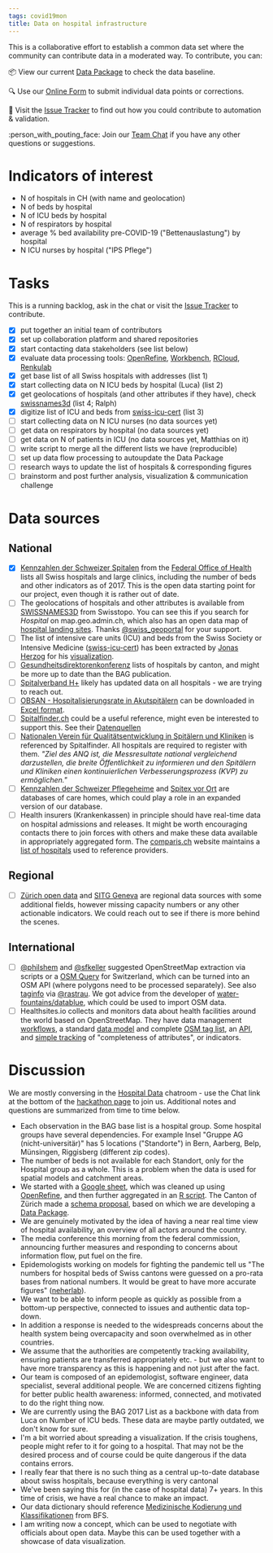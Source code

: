 ```yaml
---
tags: covid19mon
title: Data on hospital infrastructure
---
```

This is a collaborative effort to establish a common data set where the community can contribute data in a moderated way. To contribute, you can:

:package: View our current [Data Package](https://github.com/schoolofdata-ch/swiss-hospital-data/#data) to check the data baseline.

:mag: Use our [Online Form](https://forms.gle/gD5iT9Ekzkauwuak9) to submit individual data points or corrections.

:floppy_disk: Visit the [Issue Tracker](https://github.com/schoolofdata-ch/swiss-hospital-data/issues/) to find out how you could contribute to automation & validation.

:person_with_pouting_face: Join our [Team Chat](https://team.opendata.ch/covid19mon/channels/hospitals) if you have any other questions or suggestions.

# Indicators of interest

- N of hospitals in CH (with name and geolocation)
- N of beds by hospital
- N of ICU beds by hospital
- N of respirators by hospital
- average % bed availability pre-COVID-19 ("Bettenauslastung") by hospital
- N ICU nurses by hospital ("IPS Pflege")

# Tasks

This is a running backlog, ask in the chat or visit the [Issue Tracker](https://github.com/schoolofdata-ch/swiss-hospital-data/issues/) to contribute.

- [x] put together an initial team of contributors
- [x] set up collaboration platform and shared repositories
- [x] start contacting data stakeholders (see list below)
- [x] evaluate data processing tools: [OpenRefine](http://refine.schoolofdata.ch/project?project=1810307769459), [Workbench](https://app.workbenchdata.com/workflows/62441), [RCloud](https://rstudio.cloud/project/1049226), [Renkulab](https://renkulab.io/projects/oleg/swiss-hospitals)
- [x] get base list of all Swiss hospitals with addresses (list 1)
- [x] start collecting data on N ICU beds by hospital (Luca) (list 2)
- [x] get geolocations of hospitals (and other attributes if they have), check [swissnames3d](https://data.geo.admin.ch/ch.swisstopo.swissnames3d/) (list 4; Ralph)
- [x] digitize list of ICU and beds from [swiss-icu-cert](https://www.swiss-icu-cert.ch/files/daten/Dokumente/liste_zertifizierte/Internet_Liste_SGI_zertifizierte_Intensivstationen_200311.01.pdf) (list 3)
- [ ] start collecting data on N ICU nurses (no data sources yet)
- [ ] get data on respirators by hospital (no data sources yet)
- [ ] get data on N of patients in ICU (no data sources yet, Matthias on it)
- [ ] write script to merge all the different lists we have (reproducible)
- [ ] set up data flow processing to autoupdate the Data Package
- [ ] research ways to update the list of hospitals & corresponding figures
- [ ] brainstorm and post further analysis, visualization & communication challenge

# Data sources

## National

- [x] [Kennzahlen der Schweizer Spitalen](https://opendata.swiss/de/dataset/key-data-on-swiss-hospitals-2017) from the [Federal Office of Health](https://www.bag.admin.ch/bag/de/home/zahlen-und-statistiken/zahlen-fakten-zu-spitaelern/kennzahlen-der-schweizer-spitaeler.html) lists all Swiss hospitals and large clinics, including the number of beds and other indicators as of 2017. This is the open data starting point for our project, even though it is rather out of date.
- [ ] The geolocations of hospitals and other attributes is available from [SWISSNAMES3D](https://data.geo.admin.ch/ch.swisstopo.swissnames3d/) from Swisstopo. You can see this if you search for _Hospital_ on map.geo.admin.ch, which also has an open data map of [hospital landing sites](https://map.geo.admin.ch/?topic=ech&bgLayer=ch.swisstopo.pixelkarte-farbe&layers=ch.bazl.spitallandeplaetze&layers_opacity=1,1,1,0.8,1&layers_visibility=false,false,false,false,true&layers_timestamp=18641231,,,,&lang=en). Thanks [@swiss_geoportal](https://twitter.com/swiss_geoportal/status/1241344164203282432) for your support.
- [ ] The list of intensive care units (ICU) and beds from the Swiss Society or Intensive Medicine ([swiss-icu-cert](https://www.swiss-icu-cert.ch/files/daten/Dokumente/liste_zertifizierte/Internet_Liste_SGI_zertifizierte_Intensivstationen_200311.01.pdf)) has been extracted by [Jonas Herzog](https://twitter.com/herzogjonas/status/1241345143824932864) for his [visualization](https://jonasdavid.carto.com/builder/809f19e4-5f13-4e78-8da5-c093027ac8c4/embed).
- [ ] [Gesundheitsdirektorenkonferenz](https://www.gdk-cds.ch/fileadmin/docs/public/gdk/themen/spitalfinanzierung/GDK-UEbersicht_Spitallisten_Spitaltarife.pdf) lists of hospitals by canton, and might be more up to date than the BAG publication.
- [ ] [Spitalverband H+](www.hplus.ch) likely has updated data on all hospitals - we are trying to reach out.
- [ ] [OBSAN - Hospitalisierungsrate in Akutspitälern](https://www.obsan.admin.ch/de/indikatoren/hospitalisierungsrate-akutspitaelern) can be downloaded in [Excel format](https://www.obsan.admin.ch/4f9ab04a-01df-4b6d-8062-cbd134307718).
- [ ] [Spitalfinder.ch](http://www.spitalfinder.ch) could be a useful reference, might even be interested to support this. See their [Datenquellen](http://www.spitalfinder.ch/template/assets/pdf/Methodik_D.pdf)
- [ ] [Nationalen Verein für Qualitätsentwicklung in Spitälern und Kliniken](https://www.anq.ch/de/) is referenced by Spitalfinder. All hospitals are required to register with them. _"Ziel des ANQ ist, die Messresultate national vergleichend darzustellen, die breite Öffentlichkeit zu informieren und den Spitälern und Kliniken einen kontinuierlichen Verbesserungsprozess (KVP) zu ermöglichen."_
- [ ] [Kennzahlen der Schweizer Pflegeheime](https://opendata.swiss/de/dataset/kennzahlen-der-schweizer-pflegeheime) and [Spitex vor Ort](https://www.spitex.ch/Verband/Unsere-Mitglieder/Spitex-vor-Ort/P7C4G/) are databases of care homes, which could play a role in an expanded version of our database.
- [ ] Health insurers (Krankenkassen) in principle should have real-time data on hospital admissions and releases. It might be worth encouraging contacts there to join forces with others and make these data available in appropriately aggregated form. The [comparis.ch](https://www.comparis.ch/) website maintains a [list of hospitals](https://www.comparis.ch/spitalvergleich/spital/spitalliste) used to reference providers.

## Regional

- [ ] [Zürich open data](https://data.stadt-zuerich.ch/dataset/geo_spital) and [SITG Geneva](https://opendata.swiss/de/dataset/__142) are regional data sources with some additional fields, however missing capacity numbers or any other actionable indicators. We could reach out to see if there is more behind the scenes.

## International

- [ ] [@philshem](https://twitter.com/philshem/status/1241297557529247744) and [@sfkeller](https://twitter.com/sfkeller) suggested OpenStreetMap extraction via scripts or a [OSM Query](https://tinyurl.com/vwetfx5) for Switzerland, which can be turned into an OSM API (where polygons need to be processed separately). See also [taginfo](http://taginfo.openstreetmap.ch/tags/healthcare=hospital) via [@rastrau](https://twitter.com/rastrau/status/1241304667306577922?s=21). We got advice from the developer of [water-fountains/datablue](https://github.com/water-fountains/datablue#datablue), which could be used to import OSM data.
- [ ] Healthsites.io collects and monitors data about health facilities around the world based on OpenStreetMap. They have data management [workflows](https://github.com/healthsites/healthsites/wiki/Data-lifecycle), a standard [data model](https://github.com/healthsites/healthsites/wiki/Healthsites-data-model) and complete [OSM tag list](https://github.com/healthsites/healthsites/wiki/Healthsite-attributes#040817---attribute-session-at-msf), an [API](https://healthsites.io/api/docs/), and [simple tracking](https://us-east-1.linodeobjects.com/dribdat/uploads/upload_5b70ecdd7ad8aed53f306a0aa555b555.jpg) of "completeness of attributes", or indicators.

# Discussion

We are mostly conversing in the [Hospital Data](https://team.opendata.ch/covid19mon/channels/hospitals) chatroom - use the Chat link at the bottom of the [hackathon page](https://db.schoolofdata.ch/event/7#top) to join us. Additional notes and questions are summarized from time to time below.

- Each observation in the BAG base list is a hospital group. Some hospital groups have several dependencies. For example Insel "Gruppe AG (nicht-universitär)" has 5 locations ("Standorte") in Bern, Aarberg, Belp, Münsingen, Riggisberg (different zip codes).
- The number of beds is not available for each Standort, only for the Hospital group as a whole. This is a problem when the data is used for spatial models and catchment areas.
- We started with a [Google sheet](https://docs.google.com/spreadsheets/d/1tMt2MEmBGwPHIj2OJkOTXl_BV-4NYiH85ILUNvSCN7g/edit?usp=sharing), which was cleaned up using [OpenRefine](http://refine.schoolofdata.ch/project?project=1810307769459), and then further aggregated in an [R script](https://rstudio.cloud/project/1049226). The Canton of Zürich made a [schema proposal](https://github.com/openZH/covid19_hospitalinfra), based on which we are developing a [Data Package](https://github.com/loleg/ch-hospitals-infra).
- We are genuinely motivated by the idea of having a near real time view of hospital availability, an overview of all actors around the country.
- The media conference this morning from the federal commission, announcing further measures and responding to concerns about information flow, put fuel on the fire.
- Epidemologists working on models for fighting the pandemic tell us "The numbers for hospital beds of Swiss cantons were guessed on a pro-rata bases from national numbers. It would be great to have more accurate figures" ([neherlab](https://github.com/neherlab/covid19_scenarios_data/issues/10)).
- We want to be able to inform people as quickly as possible from a bottom-up perspective, connected to issues and authentic data top-down.
- In addition a response is needed to the widespreads concerns about the health system being overcapacity and soon overwhelmed as in other countries.
- We assume that the authorities are competently tracking availability, ensuring patients are transferred appropriately etc. - but we also want to have more transparency as this is happening and not just after the fact.
- Our team is composed of an epidemologist, software engineer, data specialist, several additional people. We are concerned citizens fighting for better public health awareness: informed, connected, and motivated to do the right thing now.
- We are currently using the BAG 2017 List as a backbone with data from Luca on Number of ICU beds. These data are maybe partly outdated, we don't know for sure.
- I'm a bit worried about spreading a visualization.  If the crisis toughens, people might refer to it for going to a hospital. That may not be the desired process and of course could be quite dangerous if the data contains errors.
- I really fear that there is no such thing as a central up-to-date database about swiss hospitals, because everything is very cantonal
- We've been saying this for (in the case of hospital data) 7+ years. In this time of crisis, we have a real chance to make an impact.
- Our data dictionary should reference [Medizinische Kodierung und Klassifikationen](https://www.bfs.admin.ch/bfs/de/home/statistiken/gesundheit/nomenklaturen/medkk.html) from BFS.
- I am writing now a concept, which can be used to negotiate with officials about open data. Maybe this can be used together with a showcase of data visualization.
